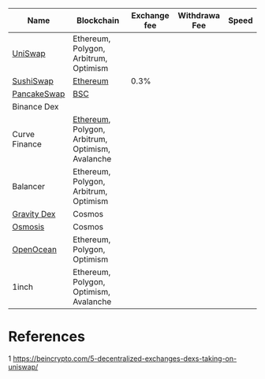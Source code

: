 |Name               |Blockchain       |Exchange fee      | Withdrawa Fee    | Speed         |
|-------------------|-----------------|------------------|------------------|---------------|
|[UniSwap](https://uniswap.org/)|Ethereum, Polygon, Arbitrum, Optimism        |                  |                  |               |
|[SushiSwap](https://app.sushi.com/en/swap)|[Ethereum](https://coinmarketcap.com/currencies/sushiswap/#About) |0.3%              |                  |
|[PancakeSwap](https://pancakeswap.finance/)|[BSC](https://coinmarketcap.com/currencies/pancakeswap/)
|Binance Dex        |
|Curve Finance      | [Ethereum](https://curve.readthedocs.io/), Polygon, Arbitrum, Optimism, Avalanche
|Balancer           | Ethereum, Polygon, Arbitrum, Optimism
|[Gravity Dex](https://cosmos.network/gravity-dex/)        | Cosmos
|[Osmosis](https://app.osmosis.zone/)            | Cosmos
|[OpenOcean](https://app.openocean.finance/)|Ethereum, Polygon, Optimism |
|1inch | Ethereum, Polygon, Optimism, Avalanche

# References
1 https://beincrypto.com/5-decentralized-exchanges-dexs-taking-on-uniswap/
